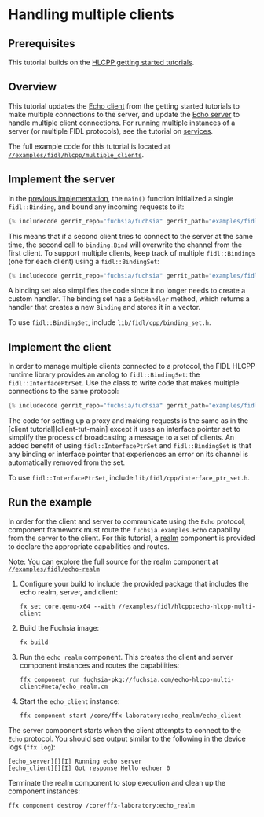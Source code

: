 # Handling multiple clients

## Prerequisites

This tutorial builds on the [HLCPP getting started tutorials][overview].

## Overview

This tutorial updates the [Echo client][client-tut] from the getting started
tutorials to make multiple connections to the server, and update the
[Echo server][server-tut] to handle multiple client connections. For running
multiple instances of a server (or multiple FIDL protocols), see the
tutorial on [services][services-tut].

The full example code for this tutorial is located at
[`//examples/fidl/hlcpp/multiple_clients`][src].

## Implement the server

In the [previous implementation][server-tut-impl], the `main()` function initialized
a single `fidl::Binding`, and bound any incoming requests to it:

```cpp
{% includecode gerrit_repo="fuchsia/fuchsia" gerrit_path="examples/fidl/hlcpp/server/main.cc" region_tag="main" highlight="5,7,8,9,10,12" %}
```

This means that if a second client tries to connect to the server at the same
time, the second call to `binding.Bind` will overwrite the channel from the
first client. To support multiple clients, keep track of multiple
`fidl::Binding`s (one for each client) using a `fidl::BindingSet`:

```cpp
{% includecode gerrit_repo="fuchsia/fuchsia" gerrit_path="examples/fidl/hlcpp/multiple_clients/server/main.cc" region_tag="main" highlight="5,7" %}
```

A binding set also simplifies the code since it no longer
needs to create a custom handler. The binding set has a `GetHandler` method,
which returns a handler that creates a new `Binding` and stores it in a vector.

To use `fidl::BindingSet`, include `lib/fidl/cpp/binding_set.h`.

## Implement the client

In order to manage multiple clients connected to a protocol, the FIDL HLCPP
runtime library provides an anolog to `fidl::BindingSet`: the
`fidl::InterfacePtrSet`. Use the class to write code that makes multiple
connections to the same protocol:

```cpp
{% includecode gerrit_repo="fuchsia/fuchsia" gerrit_path="examples/fidl/hlcpp/multiple_clients/client/main.cc" region_tag="main" %}
```

The code for setting up a proxy and making requests is the same as in the
[client tutorial][client-tut-main] except it uses
an interface pointer set to simplify the process of broadcasting a message
to a set of clients. An added benefit of using `fidl::InterfacePtrSet` and
`fidl::BindingSet` is that any binding or interface pointer that experiences an
error on its channel is automatically removed from the set.

To use `fidl::InterfacePtrSet`, include `lib/fidl/cpp/interface_ptr_set.h`.


## Run the example

In order for the client and server to communicate using the `Echo` protocol,
component framework must route the `fuchsia.examples.Echo` capability from the
server to the client. For this tutorial, a [realm][glossary.realm] component is
provided to declare the appropriate capabilities and routes.

Note: You can explore the full source for the realm component at
[`//examples/fidl/echo-realm`](/examples/fidl/echo-realm)

1. Configure your build to include the provided package that includes the
   echo realm, server, and client:

    ```posix-terminal
    fx set core.qemu-x64 --with //examples/fidl/hlcpp:echo-hlcpp-multi-client
    ```

1. Build the Fuchsia image:

   ```posix-terminal
   fx build
   ```

1. Run the `echo_realm` component. This creates the client and server component
   instances and routes the capabilities:

    ```posix-terminal
    ffx component run fuchsia-pkg://fuchsia.com/echo-hlcpp-multi-client#meta/echo_realm.cm
    ```

1. Start the `echo_client` instance:

    ```posix-terminal
    ffx component start /core/ffx-laboratory:echo_realm/echo_client
    ```

The server component starts when the client attempts to connect to the `Echo`
protocol. You should see output similar to the following in the device logs
(`ffx log`):

```none {:.devsite-disable-click-to-copy}
[echo_server][][I] Running echo server
[echo_client][][I] Got response Hello echoer 0
```

Terminate the realm component to stop execution and clean up the component
instances:

```posix-terminal
ffx component destroy /core/ffx-laboratory:echo_realm
```

<!-- xrefs -->
[glossary.realm]: /glossary/README.md#realm
[client-tut]: /development/languages/fidl/tutorials/hlcpp/basics/client.md
[client-main]: /development/languages/fidl/tutorials/hlcpp/basics/client.md#main
[server-tut]: /development/languages/fidl/tutorials/hlcpp/basics/server.md
[server-tut-impl]: /development/languages/fidl/tutorials/hlcpp/basics/server.md#impl
[services-tut]: /development/languages/fidl/tutorials/hlcpp/topics/services.md
[src]: /examples/fidl/hlcpp/multiple_clients
[overview]: /development/languages/fidl/tutorials/hlcpp/README.md
